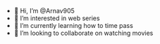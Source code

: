 - 👋 Hi, I’m @Arnav905
- 👀 I’m interested in web series
- 🌱 I’m currently learning how to time pass
- 💞️ I’m looking to collaborate on watching movies

<!---
Arnav905/Arnav905 is a ✨ special ✨ repository because its `README.md` (this file) appears on your GitHub profile.
You can click the Preview link to take a look at your changes.
--->
